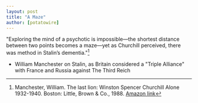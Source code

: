 ```yaml
---
layout: post
title: "A Maze"
author: [potatowire]
---
```


"Exploring the mind of a psychotic is impossible—the shortest distance between two points becomes a maze—yet as Churchill perceived, there was method in Stalin’s dementia."[^1]

- William Manchester on Stalin, as Britain considered a "Triple Alliance" with France and Russia against The Third Reich

[^1]: Manchester, William. The last lion: Winston Spencer Churchill Alone 1932-1940. Boston: Little, Brown & Co., 1988. [Amazon link](http://a.co/djr103w)